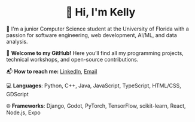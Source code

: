 <h1 align="center">👋 Hi, I'm Kelly</h1>

🏫 I'm a junior Computer Science student at the University of Florida with a passion for software engineering, web development, AI/ML, and data analysis.

🎉 **Welcome to my GitHub!** Here you’ll find all my programming projects, technical workshops, and open-source contributions.

📬 **How to reach me:** [LinkedIn](https://linkedin.com/in/kellyltran), [Email](mailto:kellyltran04@gmail.com)

💻 **Languages**: Python, C++, Java, JavaScript, TypeScript, HTML/CSS, GDScript 

🌐 **Frameworks**: Django, Godot, PyTorch, TensorFlow, scikit-learn, React, Node.js, Expo
